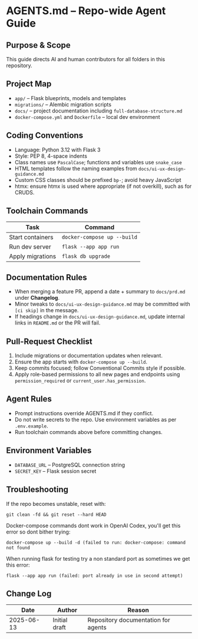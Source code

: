# AGENTS.md – Repo-wide Agent Guide
## Purpose & Scope
This guide directs AI and human contributors for all folders in this repository.

## Project Map
- `app/` – Flask blueprints, models and templates
- `migrations/` – Alembic migration scripts
- `docs/` – project documentation including `full-database-structure.md`
- `docker-compose.yml` and `Dockerfile` – local dev environment

## Coding Conventions
- Language: Python 3.12 with Flask 3
- Style: PEP 8, 4-space indents
- Class names use `PascalCase`; functions and variables use `snake_case`
- HTML templates follow the naming examples from `docs/ui-ux-design-guidance.md`
- Custom CSS classes should be prefixed `bp-`; avoid heavy JavaScript
- htmx: ensure htmx is used where appropriate (if not overkill), such as for CRUDS.

## Toolchain Commands
| Task | Command |
|------|--------|
| Start containers | `docker-compose up --build` |
| Run dev server | `flask --app app run` |
| Apply migrations | `flask db upgrade` |

## Documentation Rules
- When merging a feature PR, append a date + summary to `docs/prd.md` under **Changelog**.
- Minor tweaks to `docs/ui-ux-design-guidance.md` may be committed with `[ci skip]` in the message.
- If headings change in `docs/ui-ux-design-guidance.md`, update internal links in `README.md` or the PR will fail.

## Pull-Request Checklist
1. Include migrations or documentation updates when relevant.
2. Ensure the app starts with `docker-compose up --build`.
3. Keep commits focused; follow Conventional Commits style if possible.
4. Apply role-based permissions to all new pages and endpoints using
   `permission_required` or `current_user.has_permission`.

## Agent Rules
- Prompt instructions override AGENTS.md if they conflict.
- Do not write secrets to the repo. Use environment variables as per `.env.example`.
- Run toolchain commands above before committing changes.

## Environment Variables
- `DATABASE_URL` – PostgreSQL connection string
- `SECRET_KEY` – Flask session secret

## Troubleshooting
If the repo becomes unstable, reset with:
```
git clean -fd && git reset --hard HEAD
```

Docker-compose commands dont work in OpenAI Codex, you'll get this error so dont bither trying:
```
docker-compose up --build -d (failed to run: docker-compose: command not found
```

When running flask for testing try a non standard port as sometimes we get this error:
```
flask --app app run (failed: port already in use in second attempt)
```

## Change Log
| Date | Author | Reason |
|------|--------|-------|
| 2025-06-13 | Initial draft | Repository documentation for agents |

